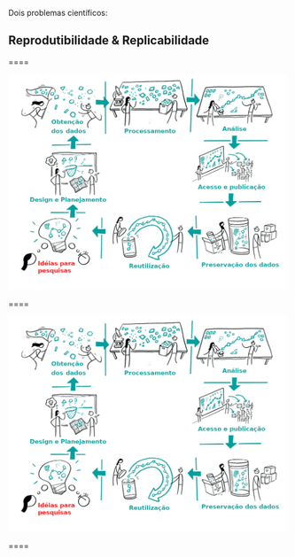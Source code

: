 Dois problemas científicos:

## Reprodutibilidade & Replicabilidade

====

![avatar][avatar]

[avatar]: ../shared/img/research-cycle.png

====

![avatar][avatar]

[avatar]: ../shared/img/111.png

====
